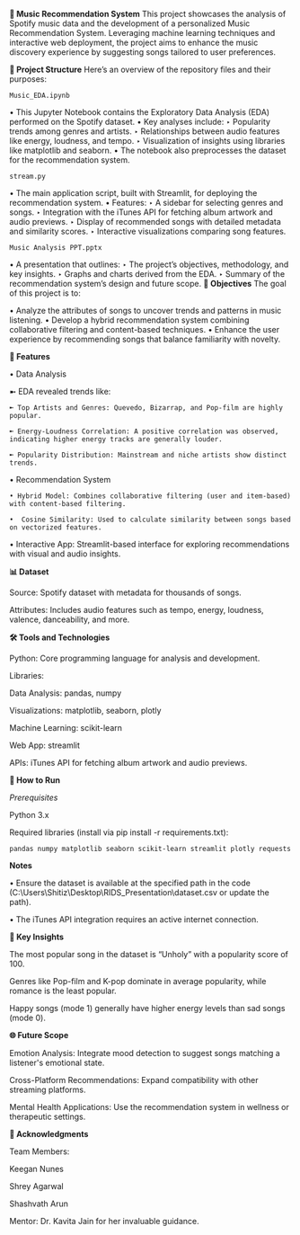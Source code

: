 **🎵 Music Recommendation System**
This project showcases the analysis of Spotify music data and the development of a personalized Music Recommendation System. Leveraging machine learning techniques and interactive web deployment, the project aims to enhance the music discovery experience by suggesting songs tailored to user preferences.

**📂 Project Structure**
Here’s an overview of the repository files and their purposes:

`Music_EDA.ipynb`

• This Jupyter Notebook contains the Exploratory Data Analysis (EDA) performed on the Spotify dataset.
• Key analyses include:
  ‣  Popularity trends among genres and artists.
  ‣  Relationships between audio features like energy, loudness, and tempo.
  ‣  Visualization of insights using libraries like matplotlib and seaborn.
• The notebook also preprocesses the dataset for the recommendation system.

`stream.py`

• The main application script, built with Streamlit, for deploying the recommendation system.
• Features:
  ‣  A sidebar for selecting genres and songs.
  ‣  Integration with the iTunes API for fetching album artwork and audio previews.
  ‣  Display of recommended songs with detailed metadata and similarity scores.
  ‣  Interactive visualizations comparing song features.
  
`Music Analysis PPT.pptx`

• A presentation that outlines:
  ‣  The project’s objectives, methodology, and key insights.
  ‣  Graphs and charts derived from the EDA.
  ‣  Summary of the recommendation system’s design and future scope.
**🎯 Objectives**
The goal of this project is to:

• Analyze the attributes of songs to uncover trends and patterns in music listening.
• Develop a hybrid recommendation system combining collaborative filtering and content-based techniques.
• Enhance the user experience by recommending songs that balance familiarity with novelty.

**🚀 Features**

• Data Analysis 

➼ EDA revealed trends like:

    ➼ Top Artists and Genres: Quevedo, Bizarrap, and Pop-film are highly popular.
    
    ➼ Energy-Loudness Correlation: A positive correlation was observed, indicating higher energy tracks are generally louder.
    
    ➼ Popularity Distribution: Mainstream and niche artists show distinct trends.
    
•  Recommendation System

    • Hybrid Model: Combines collaborative filtering (user and item-based) with content-based filtering.
    
    •  Cosine Similarity: Used to calculate similarity between songs based on vectorized features.
    
• Interactive App: Streamlit-based interface for exploring recommendations with visual and audio insights.


**📊 Dataset**

Source: Spotify dataset with metadata for thousands of songs.

Attributes: Includes audio features such as tempo, energy, loudness, valence, danceability, and more.


**🛠️ Tools and Technologies**

Python: Core programming language for analysis and development.

Libraries:

Data Analysis: pandas, numpy

Visualizations: matplotlib, seaborn, plotly

Machine Learning: scikit-learn

Web App: streamlit

APIs: iTunes API for fetching album artwork and audio previews.


**📝 How to Run**

*Prerequisites*

Python 3.x

Required libraries (install via pip install -r requirements.txt):

`pandas
numpy
matplotlib
seaborn
scikit-learn
streamlit
plotly
requests`

**Notes**

• Ensure the dataset is available at the specified path in the code (C:\\Users\\Shitiz\\Desktop\\RIDS_Presentation\\dataset.csv or update the path).

• The iTunes API integration requires an active internet connection.

**🔑 Key Insights**

The most popular song in the dataset is “Unholy” with a popularity score of 100.

Genres like Pop-film and K-pop dominate in average popularity, while romance is the least popular.

Happy songs (mode 1) generally have higher energy levels than sad songs (mode 0).

**🌐 Future Scope**

Emotion Analysis: Integrate mood detection to suggest songs matching a listener's emotional state.

Cross-Platform Recommendations: Expand compatibility with other streaming platforms.

Mental Health Applications: Use the recommendation system in wellness or therapeutic settings.


**🙏 Acknowledgments**

Team Members:

Keegan Nunes

Shrey Agarwal

Shashvath Arun

Mentor: Dr. Kavita Jain for her invaluable guidance.
